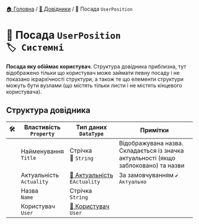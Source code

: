 ﻿[🏠 Головна](../README.MD) / [📘 Довідники](./README.MD) / 📘 Посада `UserPosition`

# 📘 Посада `UserPosition` </br> `🏷️ Системні`
**Посада яку обіймає користувач**. Структура довідника приблизна, тут відображено тільки що користувач може займати певну посаду і не показано ієрархічності структури, а також те що елементи структури можуть бути вузлами (що містять тільки листи і не містять кінцевого користувача).

## Структура довідника

|🛠️| Властивість </br> `Property` | Тип даних </br> `DataType` | Примітки |
|---|---|---|---|
|| Найменування </br> `Title` | Стрічка </br> 🔧 `String` | Відображувана назва. Складається із значка актуальності (якщо заблоковано) та назви  |
|| Актуальність </br> `Actuality` | [🎲 Актуальність](../Enums/EActuality.md) </br> `EActuality` | За замовчуванням `✔️ Актуально` |
|| Назва </br> `Name` | Стрічка </br> `String` |  |
|| Користувач </br> `User` | [📘 Користувач](./User.md) </br> `User` |  |